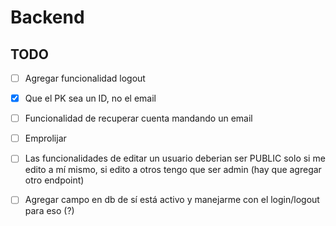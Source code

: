 # Backend

## TODO

- [ ] Agregar funcionalidad logout
- [X] Que el PK sea un ID, no el email
- [ ] Funcionalidad de recuperar cuenta mandando un email
- [ ] Emprolijar
- [ ] Las funcionalidades de editar un usuario deberian ser PUBLIC solo si me edito a mí mismo, si edito a otros tengo que ser admin (hay que agregar otro endpoint)
- [ ] Agregar campo en db de sí está activo y manejarme con el login/logout para eso (?)

